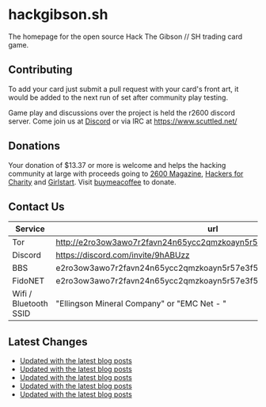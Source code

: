 # hackgibson.sh
The homepage for the open source Hack The Gibson // SH trading card game.


## Contributing

To add your card just submit a pull request with your card's front art, it would be added to the next run of set after community play testing.

Game play and discussions over the project is held the r2600 discord server. Come join us at [Discord](https://discord.com/invite/9hABUzz) or via IRC at https://www.scuttled.net/


## Donations

Your donation of $13.37 or more is welcome and helps the hacking community at large with proceeds going to [2600 Magazine](https://2600.com/), [Hackers for Charity](https://hackersforcharity.org) and [Girlstart](https://girlstart.org).  Visit [buymeacoffee](https://www.buymeacoffee.com/hackgibson.sh) to donate.


## Contact Us

Service | url
-|-
Tor | http://e2ro3ow3awo7r2favn24n65ycc2qmzkoayn5r57e3f56nvjwdcgg32ad.onion
Discord | https://discord.com/invite/9hABUzz
BBS | e2ro3ow3awo7r2favn24n65ycc2qmzkoayn5r57e3f56nvjwdcgg32ad.onion:23
FidoNET | e2ro3ow3awo7r2favn24n65ycc2qmzkoayn5r57e3f56nvjwdcgg32ad.onion:24554
Wifi / Bluetooth SSID | "Ellingson Mineral Company" or "EMC Net - <fidonet address>"

## Latest Changes
<!-- BLOG-POST-LIST:START -->
- [Updated with the latest blog posts](https://github.com/DFW2600/hackgibson.sh/commit/e60d7efd0cb71de3234d4a86414a18dc7ced2d58)
- [Updated with the latest blog posts](https://github.com/DFW2600/hackgibson.sh/commit/52c0b5a6f5e07b3a01c1ffe81193ec1a73c85cee)
- [Updated with the latest blog posts](https://github.com/DFW2600/hackgibson.sh/commit/bb736196412f011df34e77b329c7b1ae2aa3f1ff)
- [Updated with the latest blog posts](https://github.com/DFW2600/hackgibson.sh/commit/22c5789c4a3a807bf6f7e2aaad4b8ba507773be3)
- [Updated with the latest blog posts](https://github.com/DFW2600/hackgibson.sh/commit/a0f78eac1b0696dff19ab5ad60b7b7bc7775d82d)
<!-- BLOG-POST-LIST:END -->
